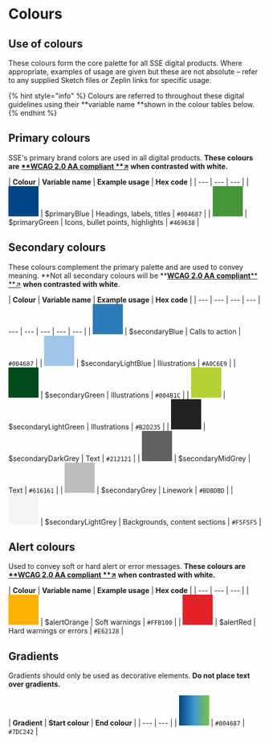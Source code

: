 # Colours

## Use of colours

These colours form the core palette for all SSE digital products. Where appropriate, examples of usage are given but these are not absolute – refer to any supplied Sketch files or Zeplin links for specific usage.

{% hint style="info" %}
Colours are referred to throughout these digital guidelines using their **variable name **shown in the colour tables below.
{% endhint %}

## Primary colours

SSE's primary brand colors are used in all digital products. **These colours are **[**WCAG 2.0 AA compliant **↗](https://www.w3.org/TR/WCAG20/#visual-audio-contrast)** when contrasted with white.**

| **Colour** | **Variable name** | **Example usage** | **Hex code** |
| --- | --- | --- |
| ![](../.gitbook/assets/blue%20%281%29.png) | $primaryBlue | Headings, labels, titles | `#004687` |
| ![](../.gitbook/assets/green%20%282%29.png) | $primaryGreen | Icons, bullet points, highlights | `#469638` |

## Secondary colours

These colours complement the primary palette and are used to convey meaning. **Not all secondary colours will be **[**WCAG 2.0 AA compliant**](https://www.w3.org/TR/WCAG20/#visual-audio-contrast)[** **↗](https://www.w3.org/TR/WCAG20/#visual-audio-contrast) **when contrasted with white**.

| **Colour** | **Variable name** | **Example usage** | **Hex code** |
| --- | --- | --- | --- | --- | --- | --- | --- | --- |
| ![](../.gitbook/assets/blue%20%283%29.png) | $secondaryBlue | Calls to action | `#004687` |
| ![](../.gitbook/assets/light-blue.png) | $secondaryLightBlue | Illustrations | `#A0C6E9` |
| ![](../.gitbook/assets/dark-green.png) | $secondaryGreen | Illustrations | `#004B1C` |
| ![](../.gitbook/assets/light-green.png) | $secondaryLightGreen | Illustrations | `#B2D235` |
| ![](../.gitbook/assets/dark-grey.png) | $secondaryDarkGrey | Text | `#212121` |
| ![](../.gitbook/assets/grey.png) | $secondaryMidGrey | Text | `#616161` |
| ![](../.gitbook/assets/mid-grey.png) | $secondaryGrey | Linework | `#BDBDBD` |
| ![](../.gitbook/assets/light-grey.png) | $secondaryLightGrey | Backgrounds, content sections | `#F5F5F5` |

## Alert colours

Used to convey soft or hard alert or error messages. **These colours are **[**WCAG 2.0 AA compliant **↗](https://www.w3.org/TR/WCAG20/#visual-audio-contrast)** when contrasted with white.**

| **Colour** | **Variable name** | **Example usage** | **Hex code** |
| --- | --- | --- |
| ![](../.gitbook/assets/orange.png) | $alertOrange | Soft warnings | `#FFB100` |
| ![](../.gitbook/assets/red.png) | $alertRed | Hard warnings or errors | `#E62128` |

## Gradients

Gradients should only be used as decorative elements. **Do not place text over gradients.**

| **Gradient** | **Start colour** | **End colour** |
| --- | --- |
| ![](../.gitbook/assets/digital-gradient.png) | `#004687` | `#7DC242` |

